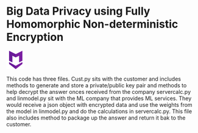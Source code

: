 # Big Data Privacy using Fully Homomorphic Non-deterministic Encryption

![](https://github.com/adam-p/markdown-here/raw/master/src/common/images/icon48.png "Logo Title Text 1")


This code has three files. 
Cust.py sits with the customer and includes methods to generate and store a private/public key pair and methods to help decrypt the answer onces received from the company
servercalc.py and linmodel.py sit with the ML company that provides ML services. They would receive a json object with encrypted data and use the weights from the model in linmodel.py and do the calculations in servercalc.py. This file also includes method to package up the answer and return it bak to the customer.

